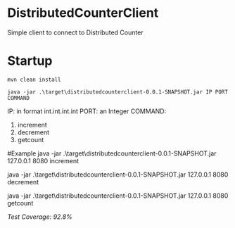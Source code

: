 # DistributedCounterClient
Simple client to connect to Distributed Counter

# Startup

`mvn clean install`

`java -jar .\target\distributedcounterclient-0.0.1-SNAPSHOT.jar IP PORT COMMAND`

IP: in format int.int.int.int
PORT: an Integer
COMMAND:
1. increment
2. decrement
3. getcount

#Example
java -jar .\target\distributedcounterclient-0.0.1-SNAPSHOT.jar 127.0.0.1 8080 increment

java -jar .\target\distributedcounterclient-0.0.1-SNAPSHOT.jar 127.0.0.1 8080 decrement

java -jar .\target\distributedcounterclient-0.0.1-SNAPSHOT.jar 127.0.0.1 8080 getcount

*Test Coverage: 92.8%*
